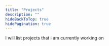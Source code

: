 ```yaml
---
title: "Projects"
description: ""
hideBackToTop: true
hidePagination: true
---
```


I will list projects that i am currently working on